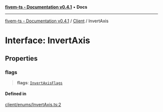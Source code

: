 [**fivem-ts - Documentation v0.4.1**](../../../README.md) • **Docs**

***

[fivem-ts - Documentation v0.4.1](../../../README.md) / [Client](../README.md) / InvertAxis

# Interface: InvertAxis

## Properties

### flags

> **flags**: [`InvertAxisFlags`](../enumerations/InvertAxisFlags.md)

#### Defined in

[client/enums/InvertAxis.ts:2](https://github.com/Purpose-Dev/fivem-ts/blob/main/src/client/enums/InvertAxis.ts#L2)

